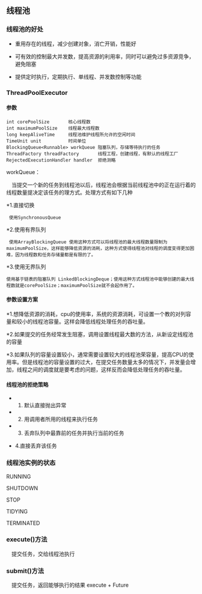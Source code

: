 ## 线程池

### 线程池的好处
* 重用存在的线程，减少创建对象，消亡开销，性能好

* 可有效的控制最大并发数，提高资源的利用率，同时可以避免过多资源竞争，避免阻塞

* 提供定时执行，定期执行、单线程、并发数控制等功能

### ThreadPoolExecutor

#### 参数
```
int corePoolSize       核心线程数
int maximumPoolSize    线程最大线程数
long keepAliveTime     线程池维护线程所允许的空闲时间
TimeUnit unit          时间单位
BlockingQueue<Runnable> workQueue 阻塞队列，存储等待执行的任务
ThreadFactory threadFactory       线程工程，创建线程，有默认的线程工厂
RejectedExecutionHandler handler  拒绝测略
```

workQueue：

 &ensp;&ensp;当提交一个新的任务到线程池以后，线程池会根据当前线程池中的正在运行着的线程数量提决定该任务的理方式。处理方式有如下几种
 
 *1.直接切换
   
     使用SynchronousQueue
 
 *2.使用有界队列
 
     使用ArrayBlockingQueue 使用这种方式可以将线程池的最大线程数量限制为maximumPoolSize，这样能够降低资源的消耗，这种方式使得线程池对线程的调度变得更加困难，因为线程数和任务存储量都是有限的了。
 
 *3.使用无界队列
 
    使用基于链表的阻塞队列 LinkedBlockingDeque；使用这种方式线程池中能够创建的最大线程数就是corePoolSize；maximumPoolSize就不会起作用了。
    
#### 参数设置方案

*1.想降低资源的消耗，cpu的使用率，系统的资源消耗，可设置一个教的对列容量和较小的线程池容量。这样会降低线程处理任务的吞吐量。

*2.如果提交的任务经常发生阻塞，调用设置线程最大数的方法，从新设定线程池的容量

*3.如果队列的容量设置较小，通常需要设置较大的线程池荣容量，提高CPU的使用率。但是线程池的容量设置的过大，在提交任务数量太多的情况下，并发量会增加，线程之间的调度就是要考虑的问题，这样反而会降低处理任务的吞吐量。

#### 线程池的拒绝策略

* 1. 默认直接抛出异常

* 2. 用调用者所用的线程来执行任务

* 3. 丢弃队列中最靠前的任务并执行当前的任务

* 4.直接丢弃该任务


### 线程池实例的状态

RUNNING

SHUTDOWN

STOP

TIDYING

TERMINATED


### execute()方法
&ensp;&ensp;提交任务，交给线程池执行


### submit()方法
&ensp;&ensp;提交任务，返回能够执行的结果 execute + Future

 
 




